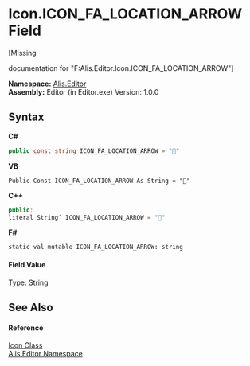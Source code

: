 # Icon.ICON_FA_LOCATION_ARROW Field
 

\[Missing <summary> documentation for "F:Alis.Editor.Icon.ICON_FA_LOCATION_ARROW"\]

**Namespace:**&nbsp;<a href="b150ade4-39de-a232-5f06-d3cdc1b2c538">Alis.Editor</a><br />**Assembly:**&nbsp;Editor (in Editor.exe) Version: 1.0.0

## Syntax

**C#**<br />
``` C#
public const string ICON_FA_LOCATION_ARROW = ""
```

**VB**<br />
``` VB
Public Const ICON_FA_LOCATION_ARROW As String = ""
```

**C++**<br />
``` C++
public:
literal String^ ICON_FA_LOCATION_ARROW = ""
```

**F#**<br />
``` F#
static val mutable ICON_FA_LOCATION_ARROW: string
```


#### Field Value
Type: <a href="https://docs.microsoft.com/dotnet/api/system.string" target="_blank">String</a>

## See Also


#### Reference
<a href="cc0f883c-67f8-f772-c6d7-a60b129f22a7">Icon Class</a><br /><a href="b150ade4-39de-a232-5f06-d3cdc1b2c538">Alis.Editor Namespace</a><br />